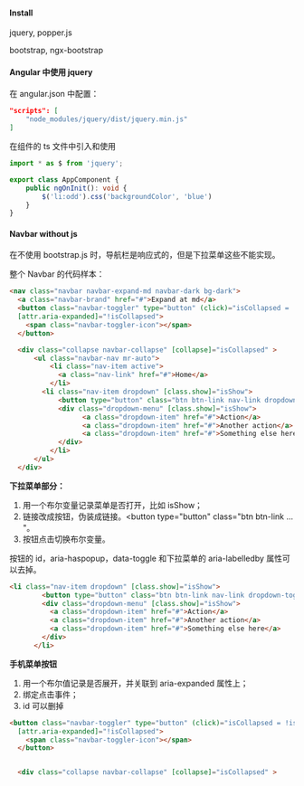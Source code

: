 #### Install

jquery, popper.js

bootstrap, ngx-bootstrap

#### Angular 中使用 jquery

在 angular.json 中配置：

```json
"scripts": [
    "node_modules/jquery/dist/jquery.min.js"
]
```

在组件的 ts 文件中引入和使用

```typescript
import * as $ from 'jquery';

export class AppComponent {
    public ngOnInit(): void {
        $('li:odd').css('backgroundColor', 'blue')
    }
}
```

#### Navbar without js

在不使用 bootstrap.js 时，导航栏是响应式的，但是下拉菜单这些不能实现。

整个 Navbar 的代码样本：

```html
<nav class="navbar navbar-expand-md navbar-dark bg-dark">
  <a class="navbar-brand" href="#">Expand at md</a>
  <button class="navbar-toggler" type="button" (click)="isCollapsed = !isCollapsed"
  [attr.aria-expanded]="!isCollapsed">
    <span class="navbar-toggler-icon"></span>
  </button>

  <div class="collapse navbar-collapse" [collapse]="isCollapsed" >
      <ul class="navbar-nav mr-auto">
          <li class="nav-item active">
            <a class="nav-link" href="#">Home</a>
          </li>
        <li class="nav-item dropdown" [class.show]="isShow">
            <button type="button" class="btn btn-link nav-link dropdown-toggle" href="#" [attr.aria-expanded]="!isShow" (click)="isShow = !isShow">Dropdown</button>
            <div class="dropdown-menu" [class.show]="isShow">
                  <a class="dropdown-item" href="#">Action</a>
                  <a class="dropdown-item" href="#">Another action</a>
                  <a class="dropdown-item" href="#">Something else here</a>
            </div>
          </li>
      </ul>
  </div>
```

**下拉菜单部分：**

1. 用一个布尔变量记录菜单是否打开，比如 isShow；
2. 链接改成按钮，伪装成链接。<button type="button" class="btn btn-link ... "。
3. 按钮点击切换布尔变量。

按钮的 id，aria-haspopup，data-toggle 和下拉菜单的 aria-labelledby 属性可以去掉。

```html
<li class="nav-item dropdown" [class.show]="isShow">
        <button type="button" class="btn btn-link nav-link dropdown-toggle" href="#" [attr.aria-expanded]="!isShow" (click)="isShow = !isShow">Dropdown</button>
        <div class="dropdown-menu" [class.show]="isShow">
          <a class="dropdown-item" href="#">Action</a>
          <a class="dropdown-item" href="#">Another action</a>
          <a class="dropdown-item" href="#">Something else here</a>
        </div>
      </li>
```

**手机菜单按钮**

1. 用一个布尔值记录是否展开，并关联到 aria-expanded 属性上；
2. 绑定点击事件；
3. id 可以删掉

```html
<button class="navbar-toggler" type="button" (click)="isCollapsed = !isCollapsed"
  [attr.aria-expanded]="!isCollapsed">
    <span class="navbar-toggler-icon"></span>
  </button>


  <div class="collapse navbar-collapse" [collapse]="isCollapsed" >
```
